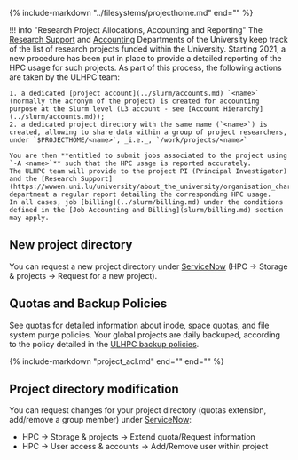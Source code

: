 {%
   include-markdown "../filesystems/projecthome.md"
   end="<!--intro-end-->"
%}

!!! info "Research Project Allocations, Accounting and Reporting"
    The [Research Support](https://wwwen.uni.lu/university/about_the_university/organisation_charts/organisation_chart_rectorate_central_administration/research_support_department) and [Accounting](https://wwwen.uni.lu/universite/presentation/organigrammes/organigramme_rectorat_administration_centrale/service_des_finances_et_de_la_comptabilite) Departments of the University keep track of the list of research projects funded within the University.
    Starting 2021, a new procedure has been put in place to provide a detailed reporting of the HPC usage for such projects.
    As part of this process, the following actions are taken by the ULHPC team:

    1. a dedicated [project account](../slurm/accounts.md) `<name>` (normally the acronym of the project) is created for accounting purpose at the Slurm level (L3 account - see [Account Hierarchy](../slurm/accounts.md));
    2. a dedicated project directory with the same name (`<name>`) is created, allowing to share data within a group of project researchers, under `$PROJECTHOME/<name>`, _i.e._, `/work/projects/<name>`

    You are then **entitled to submit jobs associated to the project using `-A <name>`** such that the HPC usage is reported accurately.
    The ULHPC team will provide to the project PI (Principal Investigator) and the [Research Support](https://wwwen.uni.lu/university/about_the_university/organisation_charts/organisation_chart_rectorate_central_administration/research_support_department) department a regular report detailing the corresponding HPC usage.
    In all cases, job [billing](../slurm/billing.md) under the conditions defined in the [Job Accounting and Billing](slurm/billing.md) section may apply.

## New project directory

You can request a new project directory under [ServiceNow](https://hpc.uni.lu/support/) (HPC &rarr; Storage & projects &rarr; Request for a new project).

## Quotas and Backup Policies

See [quotas](../filesystems/quotas.md) for detailed information about inode, space quotas, and file system purge policies.
Your global projects are daily backuped, according to the policy detailed in the [ULHPC backup policies](backups.md).

{%
   include-markdown "project_acl.md"
   end="<!--start-warning-clusterusers-->"
   end="<!--end-warning-clusterusers-->"
%}

## Project directory modification

You can request changes for your project directory (quotas extension, add/remove a group member) under [ServiceNow](https://hpc.uni.lu/support/):

* HPC &rarr; Storage & projects &rarr; Extend quota/Request information
* HPC &rarr; User access & accounts &rarr; Add/Remove user within project
